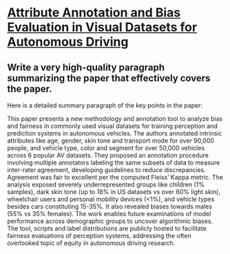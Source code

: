 # [Attribute Annotation and Bias Evaluation in Visual Datasets for   Autonomous Driving](https://arxiv.org/abs/2312.06306)

## Write a very high-quality paragraph summarizing the paper that effectively covers the paper.

 Here is a detailed summary paragraph of the key points in the paper:

This paper presents a new methodology and annotation tool to analyze bias and fairness in commonly used visual datasets for training perception and prediction systems in autonomous vehicles. The authors annotated intrinsic attributes like age, gender, skin tone and transport mode for over 90,000 people, and vehicle type, color and segment for over 50,000 vehicles across 6 popular AV datasets. They proposed an annotation procedure involving multiple annotators labeling the same subsets of data to measure inter-rater agreement, developing guidelines to reduce discrepancies. Agreement was fair to excellent per the computed Fleiss’ Kappa metric. The analysis exposed severely underrepresented groups like children (1% samples), dark skin tone (up to 18% in US datasets vs over 60% light skin), wheelchair users and personal mobility devices (<1%), and vehicle types besides cars constituting 15-35%. It also revealed biases towards males (55% vs 35% females). The work enables future examinations of model performance across demographic groups to uncover algorithmic biases. The tool, scripts and label distributions are publicly hosted to facilitate fairness evaluations of perception systems, addressing the often overlooked topic of equity in autonomous driving research.
